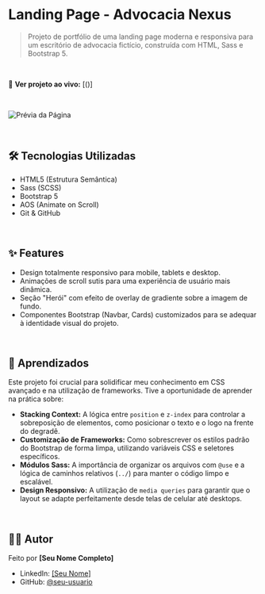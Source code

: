 # Landing Page - Advocacia Nexus

> Projeto de portfólio de uma landing page moderna e responsiva para um escritório de advocacia fictício, construída com HTML, Sass e Bootstrap 5.

<br>

🔗 **Ver projeto ao vivo:** [([](https://garrido-dev.github.io/pagina-advocacia-academico/))]

<br>

![Prévia da Página](./caminho/para/seu/gif-ou-imagem.png)

<br>

## 🛠️ Tecnologias Utilizadas
* HTML5 (Estrutura Semântica)
* Sass (SCSS)
* Bootstrap 5
* AOS (Animate on Scroll)
* Git & GitHub

<br>

## ✨ Features
* Design totalmente responsivo para mobile, tablets e desktop.
* Animações de scroll sutis para uma experiência de usuário mais dinâmica.
* Seção "Herói" com efeito de overlay de gradiente sobre a imagem de fundo.
* Componentes Bootstrap (Navbar, Cards) customizados para se adequar à identidade visual do projeto.

<br>

## 🧠 Aprendizados
Este projeto foi crucial para solidificar meu conhecimento em CSS avançado e na utilização de frameworks. Tive a oportunidade de aprender na prática sobre:

* **Stacking Context:** A lógica entre `position` e `z-index` para controlar a sobreposição de elementos, como posicionar o texto e o logo na frente do degradê.
* **Customização de Frameworks:** Como sobrescrever os estilos padrão do Bootstrap de forma limpa, utilizando variáveis CSS e seletores específicos.
* **Módulos Sass:** A importância de organizar os arquivos com `@use` e a lógica de caminhos relativos (`../`) para manter o código limpo e escalável.
* **Design Responsivo:** A utilização de `media queries` para garantir que o layout se adapte perfeitamente desde telas de celular até desktops.

<br>

## 👨‍💻 Autor
Feito por **[Seu Nome Completo]**

* LinkedIn: [[Seu Nome]](https://link-para-seu-linkedin/)
* GitHub: [@seu-usuario](https://github.com/seu-usuario)

